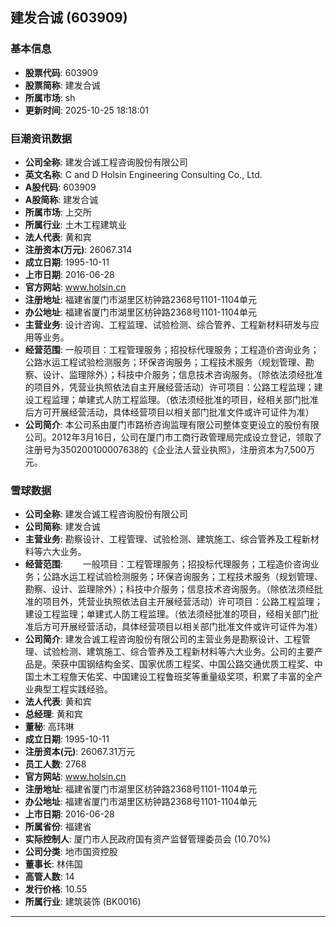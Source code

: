## 建发合诚 (603909)

### 基本信息

- **股票代码**: 603909
- **股票简称**: 建发合诚
- **所属市场**: sh
- **更新时间**: 2025-10-25 18:18:01

### 巨潮资讯数据

- **公司全称**: 建发合诚工程咨询股份有限公司
- **英文名称**: C and D Holsin Engineering Consulting Co., Ltd.
- **A股代码**: 603909
- **A股简称**: 建发合诚
- **所属市场**: 上交所
- **所属行业**: 土木工程建筑业
- **法人代表**: 黄和宾
- **注册资本(万元)**: 26067.314
- **成立日期**: 1995-10-11
- **上市日期**: 2016-06-28
- **官方网站**: www.holsin.cn
- **注册地址**: 福建省厦门市湖里区枋钟路2368号1101-1104单元
- **办公地址**: 福建省厦门市湖里区枋钟路2368号1101-1104单元
- **主营业务**: 设计咨询、工程监理、试验检测、综合管养、工程新材料研发与应用等业务。
- **经营范围**: 一般项目：工程管理服务；招投标代理服务；工程造价咨询业务；公路水运工程试验检测服务；环保咨询服务；工程技术服务（规划管理、勘察、设计、监理除外）；科技中介服务；信息技术咨询服务。（除依法须经批准的项目外，凭营业执照依法自主开展经营活动）许可项目：公路工程监理；建设工程监理；单建式人防工程监理。（依法须经批准的项目，经相关部门批准后方可开展经营活动，具体经营项目以相关部门批准文件或许可证件为准）
- **公司简介**: 本公司系由厦门市路桥咨询监理有限公司整体变更设立的股份有限公司。2012年3月16日，公司在厦门市工商行政管理局完成设立登记，领取了注册号为350200100007638的《企业法人营业执照》，注册资本为7,500万元。

### 雪球数据

- **公司全称**: 建发合诚工程咨询股份有限公司
- **公司简称**: 建发合诚
- **主营业务**: 勘察设计、工程管理、试验检测、建筑施工、综合管养及工程新材料等六大业务。
- **经营范围**: 　　一般项目：工程管理服务；招投标代理服务；工程造价咨询业务；公路水运工程试验检测服务；环保咨询服务；工程技术服务（规划管理、勘察、设计、监理除外）；科技中介服务；信息技术咨询服务。（除依法须经批准的项目外，凭营业执照依法自主开展经营活动）许可项目：公路工程监理；建设工程监理；单建式人防工程监理。（依法须经批准的项目，经相关部门批准后方可开展经营活动，具体经营项目以相关部门批准文件或许可证件为准）
- **公司简介**: 建发合诚工程咨询股份有限公司的主营业务是勘察设计、工程管理、试验检测、建筑施工、综合管养及工程新材料等六大业务。公司的主要产品是。荣获中国钢结构金奖、国家优质工程奖、中国公路交通优质工程奖、中国土木工程詹天佑奖、中国建设工程鲁班奖等重量级奖项，积累了丰富的全产业典型工程实践经验。
- **法人代表**: 黄和宾
- **总经理**: 黄和宾
- **董秘**: 高玮琳
- **成立日期**: 1995-10-11
- **注册资本(元)**: 26067.31万元
- **员工人数**: 2768
- **官方网站**: www.holsin.cn
- **注册地址**: 福建省厦门市湖里区枋钟路2368号1101-1104单元
- **办公地址**: 福建省厦门市湖里区枋钟路2368号1101-1104单元
- **上市日期**: 2016-06-28
- **所属省份**: 福建省
- **实际控制人**: 厦门市人民政府国有资产监督管理委员会 (10.70%)
- **公司分类**: 地市国资控股
- **董事长**: 林伟国
- **高管人数**: 14
- **发行价格**: 10.55
- **所属行业**: 建筑装饰 (BK0016)

---